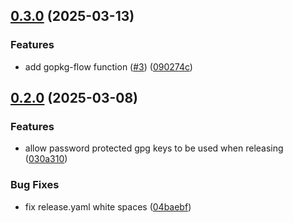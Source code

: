 ## [0.3.0](https://github.com/MartinSimango/daggerverse/compare/v0.2.0...v0.3.0) (2025-03-13)

### Features

* add gopkg-flow function ([#3](https://github.com/MartinSimango/daggerverse/issues/3)) ([090274c](https://github.com/MartinSimango/daggerverse/commit/090274cca0aca93716e218cf1fded89f5a6e47da))

## [0.2.0](https://github.com/MartinSimango/daggerverse/compare/v0.1.1...v0.2.0) (2025-03-08)

### Features

* allow password protected gpg keys to be used when releasing ([030a310](https://github.com/MartinSimango/daggerverse/commit/030a310dfd6fdc76646a81d6ceade0c8bdafe067))

### Bug Fixes

* fix release.yaml white spaces ([04baebf](https://github.com/MartinSimango/daggerverse/commit/04baebf5e0999be790c6095cd33a124c0a244dcd))

